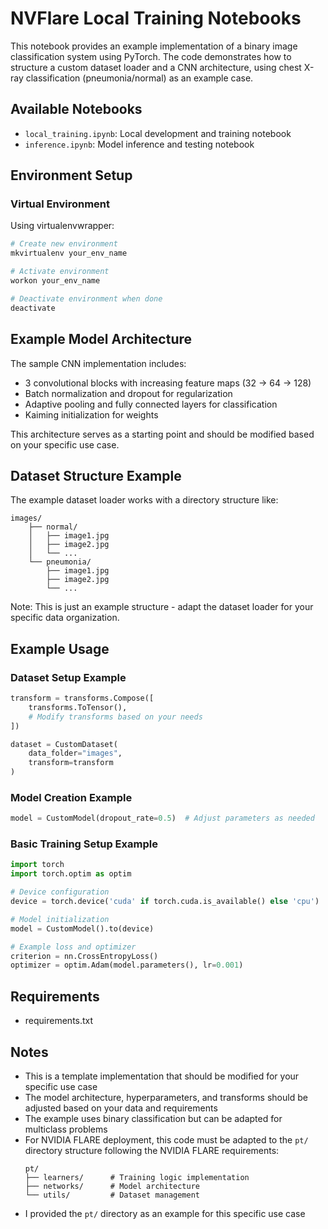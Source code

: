 # NVFlare Local Training Notebooks

This notebook provides an example implementation of a binary image classification system using PyTorch. The code demonstrates how to structure a custom dataset loader and a CNN architecture, using chest X-ray classification (pneumonia/normal) as an example case.

## Available Notebooks
- `local_training.ipynb`: Local development and training notebook
- `inference.ipynb`: Model inference and testing notebook

## Environment Setup

### Virtual Environment
Using virtualenvwrapper:
```bash
# Create new environment
mkvirtualenv your_env_name

# Activate environment
workon your_env_name

# Deactivate environment when done
deactivate
```

## Example Model Architecture

The sample CNN implementation includes:
- 3 convolutional blocks with increasing feature maps (32 → 64 → 128)
- Batch normalization and dropout for regularization
- Adaptive pooling and fully connected layers for classification
- Kaiming initialization for weights

This architecture serves as a starting point and should be modified based on your specific use case.

## Dataset Structure Example

The example dataset loader works with a directory structure like:
```
images/
    ├── normal/
    │   ├── image1.jpg
    │   ├── image2.jpg
    │   └── ...
    └── pneumonia/
        ├── image1.jpg
        ├── image2.jpg
        └── ...
```

Note: This is just an example structure - adapt the dataset loader for your specific data organization.

## Example Usage

### Dataset Setup Example
```python
transform = transforms.Compose([
    transforms.ToTensor(),
    # Modify transforms based on your needs
])

dataset = CustomDataset(
    data_folder="images",
    transform=transform
)
```

### Model Creation Example
```python
model = CustomModel(dropout_rate=0.5)  # Adjust parameters as needed
```

### Basic Training Setup Example
```python
import torch
import torch.optim as optim

# Device configuration
device = torch.device('cuda' if torch.cuda.is_available() else 'cpu')

# Model initialization
model = CustomModel().to(device)

# Example loss and optimizer
criterion = nn.CrossEntropyLoss()
optimizer = optim.Adam(model.parameters(), lr=0.001)
```

## Requirements
- requirements.txt

## Notes
- This is a template implementation that should be modified for your specific use case
- The model architecture, hyperparameters, and transforms should be adjusted based on your data and requirements
- The example uses binary classification but can be adapted for multiclass problems
- For NVIDIA FLARE deployment, this code must be adapted to the `pt/` directory structure following the NVIDIA FLARE requirements:
  ```
  pt/
  ├── learners/      # Training logic implementation
  ├── networks/      # Model architecture
  └── utils/         # Dataset management
  ```
- I provided the `pt/` directory as an example for this specific use case